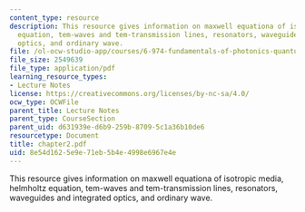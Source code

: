 ```yaml
---
content_type: resource
description: This resource gives information on maxwell equationa of isotropic media,  helmholtz
  equation, tem-waves and tem-transmission lines, resonators, waveguides and integrated
  optics, and ordinary wave.
file: /ol-ocw-studio-app/courses/6-974-fundamentals-of-photonics-quantum-electronics-spring-2006/8e54d1625e9e71eb5b4e4998e6967e4e_chapter2.pdf
file_size: 2549639
file_type: application/pdf
learning_resource_types:
- Lecture Notes
license: https://creativecommons.org/licenses/by-nc-sa/4.0/
ocw_type: OCWFile
parent_title: Lecture Notes
parent_type: CourseSection
parent_uid: d631939e-d6b9-259b-8709-5c1a36b10de6
resourcetype: Document
title: chapter2.pdf
uid: 8e54d162-5e9e-71eb-5b4e-4998e6967e4e
---
```

This resource gives information on maxwell equationa of isotropic media,  helmholtz equation, tem-waves and tem-transmission lines, resonators, waveguides and integrated optics, and ordinary wave.